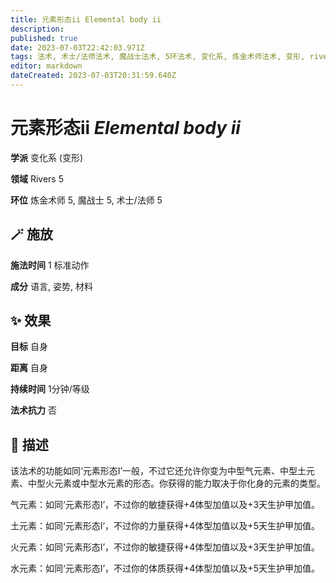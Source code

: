 ```yaml
---
title: 元素形态ii Elemental body ii
description: 
published: true
date: 2023-07-03T22:42:03.971Z
tags: 法术, 术士/法师法术, 魔战士法术, 5环法术, 变化系, 炼金术师法术, 变形, rivers
editor: markdown
dateCreated: 2023-07-03T20:31:59.640Z
---
```


# **元素形态ii** *Elemental body ii*

**学派** 变化系 (变形) 

**领域** Rivers 5

**环位** 炼金术师 5, 魔战士 5, 术士/法师 5

## 🪄 施放

**施法时间** 1 标准动作

**成分** 语言, 姿势, 材料

## ✨ 效果 

**目标** 自身 

**距离** 自身  

**持续时间** 1分钟/等级 

**法术抗力** 否

## 📖 描述

该法术的功能如同‘元素形态I’一般，不过它还允许你变为中型气元素、中型土元素、中型火元素或中型水元素的形态。你获得的能力取决于你化身的元素的类型。

气元素：如同‘元素形态I’，不过你的敏捷获得+4体型加值以及+3天生护甲加值。

土元素：如同‘元素形态I’，不过你的力量获得+4体型加值以及+5天生护甲加值。

火元素：如同‘元素形态I’，不过你的敏捷获得+4体型加值以及+3天生护甲加值。

水元素：如同‘元素形态I’，不过你的体质获得+4体型加值以及+5天生护甲加值。
    